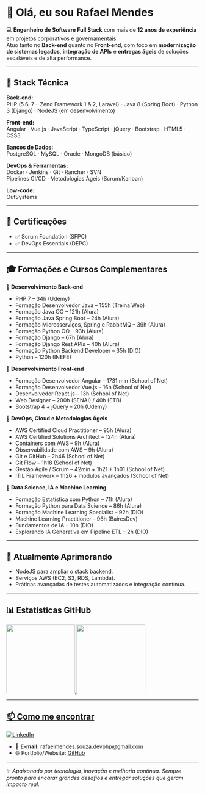 # 👋 Olá, eu sou Rafael Mendes

💻 **Engenheiro de Software Full Stack** com mais de **12 anos de experiência** em projetos corporativos e governamentais.  
Atuo tanto no **Back-end** quanto no **Front-end**, com foco em **modernização de sistemas legados**, **integração de APIs** e **entregas ágeis** de soluções escaláveis e de alta performance.

---

## 🚀 Stack Técnica

**Back-end:**  
PHP (5.6, 7 – Zend Framework 1 & 2, Laravel) · Java 8 (Spring Boot) · Python 3 (Django) · NodeJS (em desenvolvimento)  

**Front-end:**  
Angular · Vue.js · JavaScript · TypeScript · jQuery · Bootstrap · HTML5 · CSS3  

**Bancos de Dados:**  
PostgreSQL · MySQL · Oracle · MongoDB (básico)  

**DevOps & Ferramentas:**  
Docker · Jenkins · Git · Rancher · SVN  
Pipelines CI/CD · Metodologias Ágeis (Scrum/Kanban)  

**Low-code:**  
OutSystems  

---

## 📜 Certificações

- ✅ Scrum Foundation (SFPC)  
- ✅ DevOps Essentials (DEPC)  

---

## 🎓 Formações e Cursos Complementares

**📌 Desenvolvimento Back-end**  
- PHP 7 – 34h (Udemy)  
- Formação Desenvolvedor Java – 155h (Treina Web)  
- Formação Java OO – 121h (Alura)  
- Formação Java Spring Boot – 24h (Alura)  
- Formação Microsserviços, Spring e RabbitMQ – 39h (Alura)  
- Formação Python OO – 93h (Alura)  
- Formação Django – 67h (Alura)  
- Formação Django Rest APIs – 40h (Alura)  
- Formação Python Backend Developer – 35h (DIO)  
- Python – 120h (INEFE)  

**📌 Desenvolvimento Front-end**  
- Formação Desenvolvedor Angular – 1731 min (School of Net)  
- Formação Desenvolvedor Vue.js – 16h (School of Net)  
- Desenvolvedor React.js – 13h (School of Net)  
- Web Designer – 200h (SENAI) / 40h (ETB)  
- Bootstrap 4 + jQuery – 20h (Udemy)  

**📌 DevOps, Cloud e Metodologias Ágeis**  
- AWS Certified Cloud Practitioner – 95h (Alura)  
- AWS Certified Solutions Architect – 124h (Alura)  
- Containers com AWS – 9h (Alura)  
- Observabilidade com AWS – 9h (Alura)  
- Git e GitHub – 2h46 (School of Net)  
- Git Flow – 1h18 (School of Net)  
- Gestão Agile / Scrum – 42min + 1h21 + 1h01 (School of Net)  
- ITIL Framework – 1h26 + módulos avançados (School of Net)  

**📌 Data Science, IA e Machine Learning**  
- Formação Estatística com Python – 71h (Alura)  
- Formação Python para Data Science – 86h (Alura)  
- Formação Machine Learning Specialist – 92h (DIO)  
- Machine Learning Practitioner – 96h (BairesDev)  
- Fundamentos de IA – 10h (DIO)  
- Explorando IA Generativa em Pipeline ETL – 2h (DIO)  

---

## 🌱 Atualmente Aprimorando

- NodeJS para ampliar o stack backend.  
- Serviços AWS (EC2, S3, RDS, Lambda).  
- Práticas avançadas de testes automatizados e integração contínua.  

---

## 📊 Estatísticas GitHub

<div>
<a href="https://github.com/rafaelmendesdevfullstack-gif/WorkPortfolio">
<img height="180em" src="https://github-readme-stats.vercel.app/api?username=rafaelmendesdevfullstack-gif&show_icons=true&theme=dracula&include_all_commits=true&count_private=true"/>
<img height="180em" src="https://github-readme-stats.vercel.app/api/top-langs/?username=rafaelmendesdevfullstack-gif&layout=compact&langs_count=7&theme=dracula"/>
</div>

---

## 📫 Como me encontrar

[![LinkedIn](https://img.shields.io/badge/-LinkedIn-000?style=for-the-badge&logo=linkedin&logoColor=32CD32&color=fff)](https://www.linkedin.com/in/rafael-m-souza-350648a4/)
- 📧 **E-mail:** rafaelmendes.souza.devphp@gmail.com  
- 🌐 Portfólio/Website: [GitHub](https://github.com/rafaelmendesdevfullstack-gif)  

---

✨ _Apaixonado por tecnologia, inovação e melhoria contínua. Sempre pronto para encarar grandes desafios e entregar soluções que geram impacto real._

